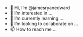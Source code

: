 - 👋 Hi, I’m @jamesryanedward
- 👀 I’m interested in ...
- 🌱 I’m currently learning ...
- 💞️ I’m looking to collaborate on ...
- 📫 How to reach me ...

<!---
jamesryanedward/jamesryanedward is a ✨ special ✨ repository because its `README.md` (this file) appears on your GitHub profile.
You can click the Preview link to take a look at your changes.
--->

